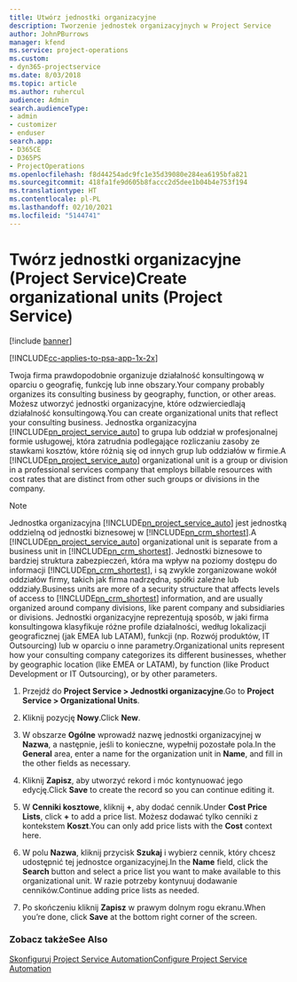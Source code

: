 ```yaml
---
title: Utwórz jednostki organizacyjne
description: Tworzenie jednostek organizacyjnych w Project Service
author: JohnPBurrows
manager: kfend
ms.service: project-operations
ms.custom:
- dyn365-projectservice
ms.date: 8/03/2018
ms.topic: article
ms.author: ruhercul
audience: Admin
search.audienceType:
- admin
- customizer
- enduser
search.app:
- D365CE
- D365PS
- ProjectOperations
ms.openlocfilehash: f8d44254adc9fc1e35d39080e284ea6195bfa821
ms.sourcegitcommit: 418fa1fe9d605b8faccc2d5dee1b04b4e753f194
ms.translationtype: HT
ms.contentlocale: pl-PL
ms.lasthandoff: 02/10/2021
ms.locfileid: "5144741"
---
```

# <a name="create-organizational-units-project-service"></a><span data-ttu-id="a8822-103">Twórz jednostki organizacyjne (Project Service)</span><span class="sxs-lookup"><span data-stu-id="a8822-103">Create organizational units (Project Service)</span></span>

[!include [banner](../includes/psa-now-project-operations.md)]

[!INCLUDE[cc-applies-to-psa-app-1x-2x](../includes/cc-applies-to-psa-app-1x-2x.md)]

<span data-ttu-id="a8822-104">Twoja firma prawdopodobnie organizuje działalność konsultingową w oparciu o geografię, funkcję lub inne obszary.</span><span class="sxs-lookup"><span data-stu-id="a8822-104">Your company probably organizes its consulting business by geography, function, or other areas.</span></span> <span data-ttu-id="a8822-105">Możesz utworzyć jednostki organizacyjne, które odzwierciedlają działalność konsultingową.</span><span class="sxs-lookup"><span data-stu-id="a8822-105">You can create organizational units that reflect your consulting business.</span></span> <span data-ttu-id="a8822-106">Jednostka organizacyjna [!INCLUDE[pn_project_service_auto](../includes/pn-project-service-auto.md)] to grupa lub oddział w profesjonalnej formie usługowej, która zatrudnia podlegające rozliczaniu zasoby ze stawkami kosztów, które różnią się od innych grup lub oddziałów w firmie.</span><span class="sxs-lookup"><span data-stu-id="a8822-106">A [!INCLUDE[pn_project_service_auto](../includes/pn-project-service-auto.md)] organizational unit is a group or division in a professional services company that employs billable resources with cost rates that are distinct from other such groups or divisions in the company.</span></span>  
  
> [!NOTE]
>  <span data-ttu-id="a8822-107">Jednostka organizacyjna [!INCLUDE[pn_project_service_auto](../includes/pn-project-service-auto.md)] jest jednostką oddzielną od jednostki biznesowej w [!INCLUDE[pn_crm_shortest](../includes/pn-crm-shortest.md)].</span><span class="sxs-lookup"><span data-stu-id="a8822-107">A [!INCLUDE[pn_project_service_auto](../includes/pn-project-service-auto.md)] organizational unit is separate from a business unit in [!INCLUDE[pn_crm_shortest](../includes/pn-crm-shortest.md)].</span></span> <span data-ttu-id="a8822-108">Jednostki biznesowe to bardziej struktura zabezpieczeń, która ma wpływ na poziomy dostępu do informacji [!INCLUDE[pn_crm_shortest](../includes/pn-crm-shortest.md)], i są zwykle zorganizowane wokół oddziałów firmy, takich jak firma nadrzędna, spółki zależne lub oddziały.</span><span class="sxs-lookup"><span data-stu-id="a8822-108">Business units are more of a security structure that affects levels of access to [!INCLUDE[pn_crm_shortest](../includes/pn-crm-shortest.md)] information, and are usually organized around company divisions, like parent company and subsidiaries or divisions.</span></span> <span data-ttu-id="a8822-109">Jednostki organizacyjne reprezentują sposób, w jaki firma konsultingowa klasyfikuje różne profile działalności, według lokalizacji geograficznej (jak EMEA lub LATAM), funkcji (np. Rozwój produktów, IT Outsourcing) lub w oparciu o inne parametry.</span><span class="sxs-lookup"><span data-stu-id="a8822-109">Organizational units represent how your consulting company categorizes its different businesses, whether by geographic location (like EMEA or LATAM), by function (like Product Development or IT Outsourcing), or by other parameters.</span></span>  
  
1.  <span data-ttu-id="a8822-110">Przejdź do **Project Service > Jednostki organizacyjne**.</span><span class="sxs-lookup"><span data-stu-id="a8822-110">Go to **Project Service > Organizational Units**.</span></span>  
  
2.  <span data-ttu-id="a8822-111">Kliknij pozycję **Nowy**.</span><span class="sxs-lookup"><span data-stu-id="a8822-111">Click **New**.</span></span>  
  
3.  <span data-ttu-id="a8822-112">W obszarze **Ogólne** wprowadź nazwę jednostki organizacyjnej w **Nazwa**, a następnie, jeśli to konieczne, wypełnij pozostałe pola.</span><span class="sxs-lookup"><span data-stu-id="a8822-112">In the **General** area, enter a name for the organization unit in **Name**, and fill in the other fields as necessary.</span></span>  
  
4.  <span data-ttu-id="a8822-113">Kliknij **Zapisz**, aby utworzyć rekord i móc kontynuować jego edycję.</span><span class="sxs-lookup"><span data-stu-id="a8822-113">Click **Save** to create the record so you can continue editing it.</span></span>  
  
5.  <span data-ttu-id="a8822-114">W **Cenniki kosztowe**, kliknij **+**, aby dodać cennik.</span><span class="sxs-lookup"><span data-stu-id="a8822-114">Under **Cost Price Lists**, click **+** to add a price list.</span></span> <span data-ttu-id="a8822-115">Możesz dodawać tylko cenniki z kontekstem **Koszt**.</span><span class="sxs-lookup"><span data-stu-id="a8822-115">You can only add price lists with the **Cost** context here.</span></span>  
  
6.  <span data-ttu-id="a8822-116">W polu **Nazwa**, kliknij przycisk **Szukaj** i wybierz cennik, który chcesz udostępnić tej jednostce organizacyjnej.</span><span class="sxs-lookup"><span data-stu-id="a8822-116">In the **Name** field, click the **Search** button and select a price list you want to make available to this organizational unit.</span></span> <span data-ttu-id="a8822-117">W razie potrzeby kontynuuj dodawanie cenników.</span><span class="sxs-lookup"><span data-stu-id="a8822-117">Continue adding price lists as needed.</span></span>  
  
7.  <span data-ttu-id="a8822-118">Po skończeniu kliknij **Zapisz** w prawym dolnym rogu ekranu.</span><span class="sxs-lookup"><span data-stu-id="a8822-118">When you’re done, click **Save** at the bottom right corner of the screen.</span></span>  
  
### <a name="see-also"></a><span data-ttu-id="a8822-119">Zobacz także</span><span class="sxs-lookup"><span data-stu-id="a8822-119">See Also</span></span>  
 [<span data-ttu-id="a8822-120">Skonfiguruj Project Service Automation</span><span class="sxs-lookup"><span data-stu-id="a8822-120">Configure Project Service Automation</span></span>](../psa/configure.md)
